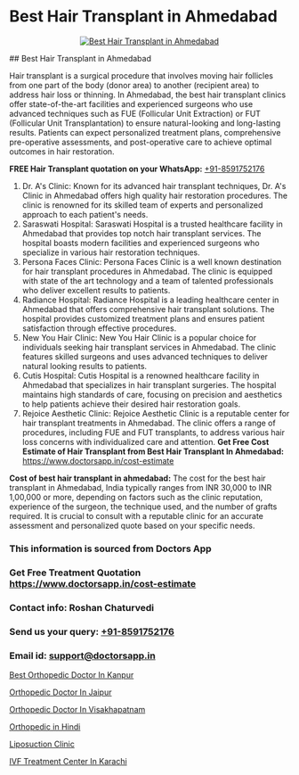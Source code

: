 # Best Hair Transplant in Ahmedabad

<p align="center">
  <a href="https://doctorsapp.co.in/uploads/treatment_image/Finding%20the%20best%20hair%20clinic.jpg">
    <img src="https://doctorsapp.co.in/treatment/hair-transplant" alt="Best Hair Transplant in Ahmedabad">
  </a>
</p>
## Best Hair Transplant in Ahmedabad

Hair transplant is a surgical procedure that involves moving hair follicles from one part of the body (donor area) to another (recipient area) to address hair loss or thinning. In Ahmedabad, the best hair transplant clinics offer state-of-the-art facilities and experienced surgeons who use advanced techniques such as FUE (Follicular Unit Extraction) or FUT (Follicular Unit Transplantation) to ensure natural-looking and long-lasting results. Patients can expect personalized treatment plans, comprehensive pre-operative assessments, and post-operative care to achieve optimal outcomes in hair restoration.

**FREE Hair Transplant quotation on your WhatsApp:**  [+91-8591752176](https://api.whatsapp.com/send?phone=8591752176)

1) Dr. A's Clinic: Known for its advanced hair transplant techniques, Dr. A's Clinic in Ahmedabad offers high quality hair restoration procedures. The clinic is renowned for its skilled team of experts and personalized approach to each patient's needs.
2) Saraswati Hospital: Saraswati Hospital is a trusted healthcare facility in Ahmedabad that provides top notch hair transplant services. The hospital boasts modern facilities and experienced surgeons who specialize in various hair restoration techniques.
3) Persona Faces Clinic: Persona Faces Clinic is a well known destination for hair transplant procedures in Ahmedabad. The clinic is equipped with state of the art technology and a team of talented professionals who deliver excellent results to patients.
4) Radiance Hospital: Radiance Hospital is a leading healthcare center in Ahmedabad that offers comprehensive hair transplant solutions. The hospital provides customized treatment plans and ensures patient satisfaction through effective procedures.
5) New You Hair Clinic: New You Hair Clinic is a popular choice for individuals seeking hair transplant services in Ahmedabad. The clinic features skilled surgeons and uses advanced techniques to deliver natural looking results to patients.
6) Cutis Hospital: Cutis Hospital is a renowned healthcare facility in Ahmedabad that specializes in hair transplant surgeries. The hospital maintains high standards of care, focusing on precision and aesthetics to help patients achieve their desired hair restoration goals.
7) Rejoice Aesthetic Clinic: Rejoice Aesthetic Clinic is a reputable center for hair transplant treatments in Ahmedabad. The clinic offers a range of procedures, including FUE and FUT transplants, to address various hair loss concerns with individualized care and attention.
**Get Free Cost Estimate of Hair Transplant from Best Hair Transplant In Ahmedabad:** https://www.doctorsapp.in/cost-estimate

**Cost of best hair transplant in ahmedabad:**
The cost for the best hair transplant in Ahmedabad, India typically ranges from INR 30,000 to INR 1,00,000 or more, depending on factors such as the clinic reputation, experience of the surgeon, the technique used, and the number of grafts required. It is crucial to consult with a reputable clinic for an accurate assessment and personalized quote based on your specific needs.

### This information is sourced from Doctors App 
### Get Free Treatment Quotation https://www.doctorsapp.in/cost-estimate
### Contact info: Roshan Chaturvedi 
### Send us your query: [+91-8591752176](https://api.whatsapp.com/send?phone=8591752176) 
### Email id: support@doctorsapp.in

[Best Orthopedic Doctor In Kanpur](https://www.linkedin.com/pulse/best-orthopedic-doctor-kanpur-knee-replacement-treatment-gbqne?trackingId=WT797%2FJjL%2Bb37xpcsy4S7A%3D%3D&lipi=urn%3Ali%3Apage%3Ad_flagship3_company_admin%3B%2FMzkEXxJRqGf2zEVBOlEsA%3D%3D)

[Orthopedic Doctor In Jaipur](https://www.linkedin.com/pulse/orthopedic-doctor-jaipur-doctorsapp-united-arab-emirates-ojwme?trackingId=fEl2Rt8CJvpdXuCjNtMIaw%3D%3D&lipi=urn%3Ali%3Apage%3Ad_flagship3_company_admin%3Bc8cvKR%2BzQDObJJNC2LloLw%3D%3D)

[Orthopedic Doctor In Visakhapatnam](https://medium.com/@vanshmehar12/orthopedic-doctor-in-visakhapatnam-3940c62b78c8)

[Orthopedic in Hindi](https://medium.com/@kushalrao10/orthopedic-in-hindi-a3c190965501)

[Liposuction Clinic](https://doctors-apps.github.io/doctorsapp/liposuction-clinic)

[IVF Treatment Center In Karachi](https://doctors-apps.github.io/doctorsapp/ivf-treatment-center-in-karachi)

